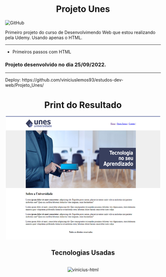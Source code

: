 <h1 align="center">Projeto Unes</h1>

![GitHub](https://img.shields.io/github/license/viniciuslemos93/estudos-dev-web)

Primeiro projeto do curso de Desenvolvimendo Web que estou realizando pela Udemy.
Usando apenas o HTML.
<hr>

- Primeiros passos com HTML

<h3> Projeto desenvolvido no dia 25/09/2022. </h3>
<hr>
Deploy: https://github.com/viniciuslemos93/estudos-dev-web/Projeto_Unes/
<h1 align="center">Print do Resultado</h1>
<div align="center">
<img align="center" alt="Design do site" height="400" width="500" src="./assets/imagens/print-resultado.PNG">
</div>
<h2 align="center">Tecnologias Usadas</h2>
<div align="center">
     <div style="display: inline_block margin-left:auto margin-rigth:auto"><br>
        <img align="lef" alt="vinicius-html" height="40 widht="50" src="https://cdn.jsdelivr.net/gh/devicons/devicon/icons/html5/html5-plain-wordmark.svg" />
    </div>
</div>
